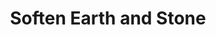 ---
title: "Soften Earth and Stone"

spell:
  schools:
    - name:        "Transmutation"
      subschools:  []
      descriptors: ["Earth"]
  classes:
    - name:  "Druid"
      abbr:  "Drd"
      level: 2
  domains:
    - name:  "Earth"
      abbr:  "Earth"
      level: 2
  components:         [V, S, DF]
  castingTime:        "1 standard action"
  range:              "Close (25 ft. + 5 ft./2 levels)"
  area:               "10-ft. square/level; see text"
  duration:           "Instantaneous"
  savingThrow:        "None"
  spellResistance:    "No"
  description:        |
    When this spell is cast, all natural, undressed earth or stone in the spell's area is softened. Wet earth becomes thick mud, dry earth becomes loose sand or dirt, and stone becomes soft clay that is easily molded or chopped. You affect a 10-footsquare area to a depth of 1 to 4 feet, depending on the toughness or resilience of the ground at that spot. Magical, enchanted, dressed, or worked stone cannot be affected. Earth or stone creatures are not affected.

    A creature in mud must succeed on a Reflex save or be caught for {% die_roll 1 2 0 %} rounds and unable to move, attack, or cast spells. A creature that succeeds on its save can move through the mud at half speed, and it can't run or charge.

    Loose dirt is not as troublesome as mud, but all creatures in the area can move at only half their normal speed and can't run or charge over the surface.

    Stone softened into clay does not hinder movement, but it does allow characters to cut, shape, or excavate areas they may not have been able to affect before.

    While soften earth and stone does not affect dressed or worked stone, cavern ceilings or vertical surfaces such as cliff faces can be affected. Usually, this causes a moderate collapse or landslide as the loosened material peels away from the face of the wall or roof and falls.

    A moderate amount of structural damage can be dealt to a manufactured structure by softening the ground beneath it, causing it to settle. However, most well-built structures will only be damaged by this spell, not destroyed.
---
